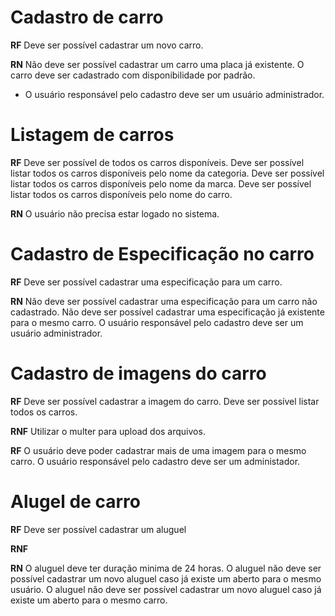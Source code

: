 # Cadastro de carro

**RF**
Deve ser possível cadastrar um novo carro.

**RN**
Não deve ser possível cadastrar um carro uma placa já existente.
O carro deve ser cadastrado com disponibilidade por padrão.

- O usuário responsável pelo cadastro deve ser um usuário administrador.

# Listagem de carros

**RF**
Deve ser possível de todos os carros disponíveis.
Deve ser possível listar todos os carros disponíveis pelo nome da categoria.
Deve ser possível listar todos os carros disponíveis pelo nome da marca.
Deve ser possível listar todos os carros disponíveis pelo nome do carro.

**RN**
O usuário não precisa estar logado no sistema.

# Cadastro de Especificação no carro

**RF**
Deve ser possível cadastrar uma especificação para um carro.

**RN**
Não deve ser possível cadastrar uma especificação para um carro não cadastrado.
Não deve ser possível cadastrar uma especificação já existente para o mesmo carro.
O usuário responsável pelo cadastro deve ser um usuário administrador.

# Cadastro de imagens do carro

**RF**
Deve ser possível cadastrar a imagem do carro.
Deve ser possível listar todos os carros.

**RNF**
Utilizar o multer para upload dos arquivos.

**RF**
O usuário deve poder cadastrar mais de uma imagem para o mesmo carro.
O usuário responsável pelo cadastro deve ser um administador.

# Alugel de carro

**RF**
Deve ser possível cadastrar um aluguel

**RNF**

**RN**
O aluguel deve ter duração minima de 24 horas.
O aluguel não deve ser possível cadastrar um novo aluguel caso já existe um aberto para o mesmo usuário.
O aluguel não deve ser possível cadastrar um novo aluguel caso já existe um aberto para o mesmo carro.
